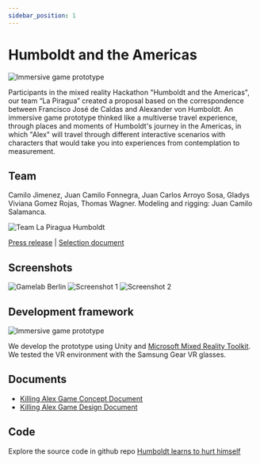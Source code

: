```yaml
---
sidebar_position: 1
---
```


# Humboldt and the Americas

![Immersive game prototype](https://jcarroyos-uploads.s3.amazonaws.com/docs/9LcCw95utQF_720.png)

Participants in the mixed reality Hackathon "Humboldt and the Americas", our team
“La Piragua” created a proposal based on the correspondence between Francisco José de Caldas and Alexander von Humboldt. An immersive game prototype thinked like a multiverse travel experience, through places and moments of Humboldt's journey in the Americas, in which "Alex" will travel through different interactive scenarios with characters that would take you into experiences from contemplation to measurement.

## Team

Camilo Jimenez, Juan Camilo Fonnegra, Juan Carlos Arroyo Sosa, Gladys Viviana Gomez Rojas, Thomas Wagner. Modeling and rigging: Juan Camilo Salamanca.

![Team La Piragua Humboldt](https://jcarroyos-uploads.s3.amazonaws.com/docs/team-killing-humboldt.jpg)

[Press release](https://www.goethe.de/prj/hya/es/inh/hackaton2.html "En Colombia, la Hackatón de realidad mixta “Humboldt y las Américas” ya tiene ganador") | [Selection document](https://www.goethe.de/prj/hya/es/inh/hacka.html "Estos son los seleccionados de México, Colombia y Perú para participar en la Hackatón de realidad mixta")

## Screenshots

![Gamelab Berlin](https://jcarroyos-uploads.s3.amazonaws.com/docs/gamelab-berlin.jpg)
![Screenshot 1](https://jcarroyos-uploads.s3.amazonaws.com/docs/screenshot_01.png)
![Screenshot 2](https://jcarroyos-uploads.s3.amazonaws.com/docs/screenshot_02.jpg)

## Development framework

![Immersive game prototype](https://jcarroyos-uploads.s3.amazonaws.com/docs/viviana.jpg)

We develop the prototype using Unity and [Microsoft Mixed Reality Toolkit](https://github.com/microsoft/MixedRealityToolkit-Unity). We tested the VR environment with the Samsung Gear VR glasses.

## Documents

- [Killing Alex Game Concept Document](https://jcarroyos-uploads.s3.amazonaws.com/docs/Killing%20Alex%20Game%20Concept%20Document.pdf)
- [Killing Alex Game Design Document](https://jcarroyos-uploads.s3.amazonaws.com/docs/Killing%20Alex%20Game%20Design%20Document.pdf)

## Code

Explore the source code in github repo [Humboldt learns to hurt himself](https://github.com/jcarroyos/MPV_Humboldt-learns-to-hurt-himself)

